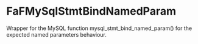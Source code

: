 # FaFMySqlStmtBindNamedParam
Wrapper for the MySQL function mysql_stmt_bind_named_param() for the expected named parameters behaviour.
